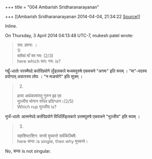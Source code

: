 +++
title = "004 Ambarish Sridharanarayanan"

+++
[[Ambarish Sridharanarayanan	2014-04-04, 21:34:22 [Source](https://groups.google.com/g/samskrita/c/o0Z4ebDehQ4)]]



Inline.

  
  
On Thursday, 3 April 2014 04:13:48 UTC-7, mukesh patel wrote:

> त्रय: प्रश्ना: ।  
> 1)  
> क्लैब्यं माँ स्म गम: (2/3)  
> here which रूप: गम: is?

  

गमॢँ-धातोः परस्मैपदे कर्तरिप्रयोगे लुँङ्लकारे मध्यमपुरुषे एकवचने "अगमः" इति रूपम् । "मा"-पदस्य प्रयोगात् अकारस्य लोपः । "न माङ्योगे" इति सूत्रम् ।



> 2)  
> हत्वा अर्थकामांस्तु गुरुन इह एव  
> भुञ्जीय भोगान रुधिर प्रदिग्धान।(2/5)  
> Which rup भुञ्जीय is?

भुजँ-धातोः आत्मनेपदे कर्तरिप्रयोगे विधिलिँङ्लकारे उत्तमपुरुषे एकवचने "भुञ्जीय" इति रूपम् ।

  



> 3)  
> यज्ञशिष्टाशिन: सन्तो मुच्यन्ते सर्वकिल्बिषै:  
> here सन्त: is single, then why मुच्यन्ते।  

  

No, सन्तः is not singular.

